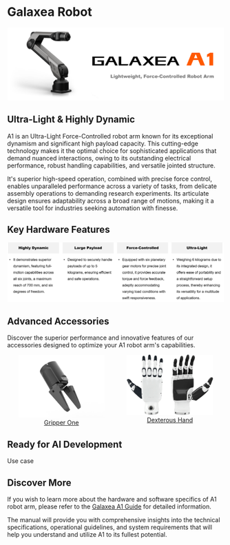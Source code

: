 # Galaxea Robot

![A1_title](../product_images_video/A1_title.png)


## Ultra-Light & Highly Dynamic
A1 is an Ultra-Light Force-Controlled robot arm known for its exceptional dynamism and significant high payload capacity. This cutting-edge technology makes it the optimal choice for sophisticated applications that demand nuanced interactions, owing to its outstanding electrical performance, robust handling capabilities, and versatile jointed structure.

It's superior high-speed operation, combined with precise force control, enables unparalleled performance across a variety of tasks, from delicate assembly operations to demanding research experiments. Its articulate design ensures adaptability across a broad range of motions, making it a versatile tool for industries seeking automation with finesse. 

## Key Hardware Features
![A1_title](../product_images_video/A1_key_hw_features.png)


## Advanced Accessories
Discover the superior performance and innovative features of our accessories designed to optimize your A1 robot arm's capabilities.

<div style="display: flex; justify-content: space-around;">

  <div style="text-align: center;">
    <a href="link_to_page1.html">
      <img src="../product_images_video/Accesscory_G1.jpg" alt="G1" style="width: 200px; height: auto;"/>
    </a>
    <br>
    <a href="link_to_page1.html">Gripper One</a>
  </div>


  <div style="text-align: center;">
    <a href="link_to_page3.html">
      <img src="../product_images_video/A1_dexterous_hand.png" alt="Dexterous Hand" style="width: 200px; height: auto;"/>
    </a>
    <br>
    <a href="link_to_page3.html">Dexterous Hand</a>
  </div>

</div>

## Ready for AI Development
Use case


## Discover More
If you wish to learn more about the hardware and software specifics of A1 robot arm, please refer to the [Galaxea  A1 Guide](../../Guide/A1/Getting_Started.md) for detailed information.

The manual will provide you with comprehensive insights into the technical specifications, operational guidelines, and system requirements that will help you understand and utilize A1 to its fullest potential.
